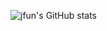 ![jfun's GitHub stats](https://github-readme-stats.vercel.app/api?username=jmjung1997&show_icons=true&theme=radical)
